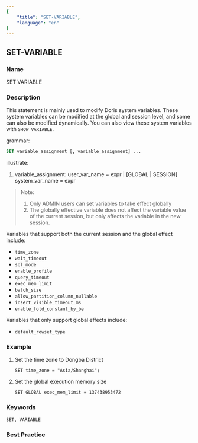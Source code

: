 ```yaml
---
{
    "title": "SET-VARIABLE",
    "language": "en"
}
---
```


<!--
Licensed to the Apache Software Foundation (ASF) under one
or more contributor license agreements.  See the NOTICE file
distributed with this work for additional information
regarding copyright ownership.  The ASF licenses this file
to you under the Apache License, Version 2.0 (the
"License"); you may not use this file except in compliance
with the License.  You may obtain a copy of the License at

  http://www.apache.org/licenses/LICENSE-2.0

Unless required by applicable law or agreed to in writing,
software distributed under the License is distributed on an
"AS IS" BASIS, WITHOUT WARRANTIES OR CONDITIONS OF ANY
KIND, either express or implied.  See the License for the
specific language governing permissions and limitations
under the License.
-->

## SET-VARIABLE

### Name

SET VARIABLE

### Description

This statement is mainly used to modify Doris system variables. These system variables can be modified at the global and session level, and some can also be modified dynamically. You can also view these system variables with `SHOW VARIABLE`.

grammar:

```sql
SET variable_assignment [, variable_assignment] ...
````

illustrate:

1. variable_assignment:
         user_var_name = expr
       | [GLOBAL | SESSION] system_var_name = expr

> Note:
>
> 1. Only ADMIN users can set variables to take effect globally
> 2. The globally effective variable does not affect the variable value of the current session, but only affects the variable in the new session.

Variables that support both the current session and the global effect include:

- `time_zone`
- `wait_timeout`
- `sql_mode`
- `enable_profile`
- `query_timeout`
- `exec_mem_limit`
- `batch_size`
- `allow_partition_column_nullable`
- `insert_visible_timeout_ms`
- `enable_fold_constant_by_be`

Variables that only support global effects include:

- `default_rowset_type`

### Example

1. Set the time zone to Dongba District

   ````
   SET time_zone = "Asia/Shanghai";
   ````

2. Set the global execution memory size

   ````
   SET GLOBAL exec_mem_limit = 137438953472
   ````

### Keywords

    SET, VARIABLE

### Best Practice

